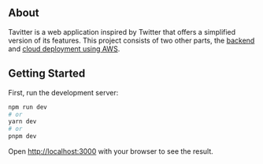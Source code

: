 ## About

Tavitter is a web application inspired by Twitter that offers a simplified version of its features. This project consists of two other parts, the [backend](https://github.com/patkamon/microservice-tweet) and [cloud deployment using AWS](https://github.com/some-random-idiot/tavitter).

## Getting Started

First, run the development server:

```bash
npm run dev
# or
yarn dev
# or
pnpm dev
```

Open [http://localhost:3000](http://localhost:3000) with your browser to see the result.
